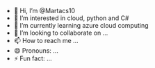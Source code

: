 - 👋 Hi, I’m @Martacs10
- 👀 I’m interested in cloud, python and C#
- 🌱 I’m currently learning azure cloud computing 
- 💞️ I’m looking to collaborate on ...
- 📫 How to reach me ...
- 😄 Pronouns: ...
- ⚡ Fun fact: ...

<!---
Martacs10/Martacs10 is a ✨ special ✨ repository because its `README.md` (this file) appears on your GitHub profile.
You can click the Preview link to take a look at your changes.
--->
